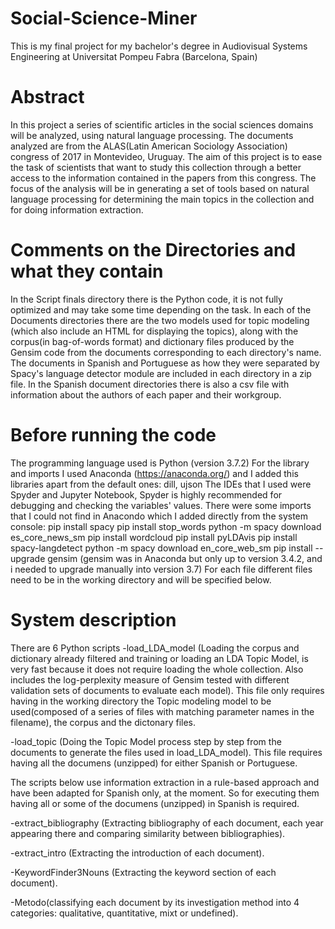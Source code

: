 # Social-Science-Miner
This is my final project for my bachelor's degree in Audiovisual Systems Engineering at Universitat Pompeu Fabra (Barcelona, Spain)

# Abstract
In this project a series of scientific articles in the social sciences domains will be
analyzed, using natural language processing.
The documents analyzed are from the ALAS(Latin American Sociology Association) congress of 2017 in Montevideo, Uruguay.
The aim of this project is to ease the task of scientists that want to study this
collection through a better access to the information contained in the papers from this congress.
The focus of the analysis will be in generating a set of tools based on natural
language processing for determining the main topics in the collection and for
doing information extraction.

# Comments on the Directories and what they contain
In the Script finals directory there is the Python code, it is not fully optimized and may take some time depending on the task.
In each of the Documents directories there are the two models used for topic modeling (which also include an HTML for displaying the topics), along with the corpus(in bag-of-words format) and dictionary files produced by the Gensim code from the documents corresponding to each directory's name. The documents in Spanish and Portuguese as how they were separated by Spacy's language detector module are included in each directory in a zip file.
In the Spanish document directories there is also a csv file with information about the authors of each paper and their workgroup.

# Before running the code
The programming language used is Python (version 3.7.2)
For the library and imports I used Anaconda (https://anaconda.org/) and I added this libraries apart from the default ones:
dill, ujson
The IDEs that I used were Spyder and Jupyter Notebook, Spyder is highly recommended for debugging and checking the variables' values. 
There were some imports that I could not find in Anacondo which I added directly from the system console:
pip install spacy
pip install stop_words
python -m spacy download es_core_news_sm
pip install wordcloud
pip install pyLDAvis
pip install spacy-langdetect 
python -m spacy download en_core_web_sm
pip install --upgrade gensim (gensim was in Anaconda but only up to version 3.4.2, and i needed to upgrade manually into version 3.7)
For each file different files need to be in the working directory and will be specified below.

# System description
There are 6 Python scripts 
-load_LDA_model (Loading the corpus and dictionary already filtered and training or loading an LDA Topic Model, is very fast because it does not require loading the whole collection. Also includes the log-perplexity measure of Gensim tested with different validation sets of documents to evaluate each model).
This file only requires having in the working directory the Topic modeling model to be used(composed of a series of files with matching parameter names in the filename), the corpus and the dictonary files.

-load_topic (Doing the Topic Model process step by step from the documents to generate the files used in load_LDA_model).
This file requires having all the documens (unzipped) for either Spanish or Portuguese.

The scripts below use information extraction in a rule-based approach and have been adapted for Spanish only, at the moment.
So for executing them having all or some of the documens (unzipped) in Spanish is required.

-extract_bibliography (Extracting bibliography of each document, each year appearing there and comparing similarity between bibliographies).

-extract_intro (Extracting the introduction of each document).

-KeywordFinder3Nouns (Extracting the keyword section of each document).

-Metodo(classifying each document by its investigation method into 4 categories: qualitative, quantitative, mixt or undefined).

